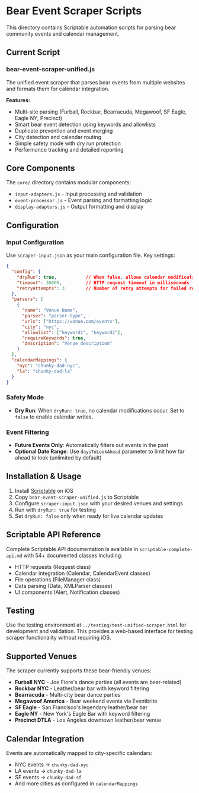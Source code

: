 # Bear Event Scraper Scripts

This directory contains Scriptable automation scripts for parsing bear community events and calendar management.

## Current Script

### bear-event-scraper-unified.js
The unified event scraper that parses bear events from multiple websites and formats them for calendar integration.

**Features:**
- Multi-site parsing (Furball, Rockbar, Bearracuda, Megawoof, SF Eagle, Eagle NY, Precinct)
- Smart bear event detection using keywords and allowlists
- Duplicate prevention and event merging
- City detection and calendar routing
- Simple safety mode with dry run protection
- Performance tracking and detailed reporting

## Core Components

The `core/` directory contains modular components:
- `input-adapters.js` - Input processing and validation
- `event-processor.js` - Event parsing and formatting logic  
- `display-adapters.js` - Output formatting and display

## Configuration

### Input Configuration
Use `scraper-input.json` as your main configuration file. Key settings:

```json
{
  "config": {
    "dryRun": true,           // When false, allows calendar modifications
    "timeout": 30000,         // HTTP request timeout in milliseconds
    "retryAttempts": 3        // Number of retry attempts for failed requests
  },
  "parsers": [
    {
      "name": "Venue Name",
      "parser": "parser-type",
      "urls": ["https://venue.com/events"],
      "city": "nyc",
      "allowlist": ["keyword1", "keyword2"],
      "requireKeywords": true,
      "description": "Venue description"
    }
  ],
  "calendarMappings": {
    "nyc": "chunky-dad-nyc",
    "la": "chunky-dad-la"
  }
}
```

### Safety Mode
- **Dry Run**: When `dryRun: true`, no calendar modifications occur. Set to `false` to enable calendar writes.

### Event Filtering
- **Future Events Only**: Automatically filters out events in the past
- **Optional Date Range**: Use `daysToLookAhead` parameter to limit how far ahead to look (unlimited by default)

## Installation & Usage

1. Install [Scriptable](https://scriptable.app/) on iOS
2. Copy `bear-event-scraper-unified.js` to Scriptable
3. Configure `scraper-input.json` with your desired venues and settings
4. Run with `dryRun: true` for testing
5. Set `dryRun: false` only when ready for live calendar updates

## Scriptable API Reference

Complete Scriptable API documentation is available in `scriptable-complete-api.md` with 54+ documented classes including:
- HTTP requests (Request class)
- Calendar integration (Calendar, CalendarEvent classes)  
- File operations (FileManager class)
- Data parsing (Data, XMLParser classes)
- UI components (Alert, Notification classes)

## Testing

Use the testing environment at `../testing/test-unified-scraper.html` for development and validation. This provides a web-based interface for testing scraper functionality without requiring iOS.

## Supported Venues

The scraper currently supports these bear-friendly venues:
- **Furball NYC** - Joe Fiore's dance parties (all events are bear-related)
- **Rockbar NYC** - Leather/bear bar with keyword filtering
- **Bearracuda** - Multi-city bear dance parties
- **Megawoof America** - Bear weekend events via Eventbrite
- **SF Eagle** - San Francisco's legendary leather/bear bar
- **Eagle NY** - New York's Eagle Bar with keyword filtering
- **Precinct DTLA** - Los Angeles downtown leather/bear venue

## Calendar Integration

Events are automatically mapped to city-specific calendars:
- NYC events → `chunky-dad-nyc`
- LA events → `chunky-dad-la`
- SF events → `chunky-dad-sf`
- And more cities as configured in `calendarMappings`